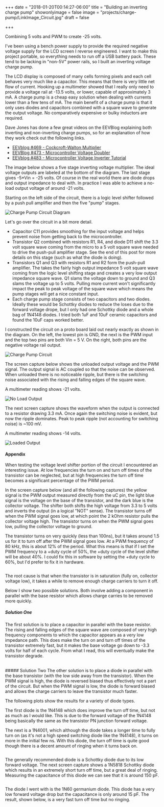 +++
date = "2018-01-20T00:14:27-06:00"
title = "Building an inverting charge pump"
showonlyimage = false
image = "projects/charge-pump/LinkImage_Circuit.jpg"
draft = false

+++

Combining 5 volts and PWM to create -25 volts.
<!--more-->

I've been using a bench power supply to provide the required negative voltage supply for the LCD screen I reverse engineered. I want to make this project portable, so everything needs to run off a USB battery pack. These tend to be lacking in "non-5V" power rails, so I built an inverting voltage charge pump.

The LCD display is composed of many cells forming pixels and each cell behaves very much like a capacitor. This means that there is very little net flow of current. Hooking up a multimeter showed that I really only need to provide a voltage rail at -13.5  volts, or lower, capable of approximately 3 mA. A charge pump is a cheap easy solution when dealing with currents lower than a few tens of mA. The main benefit of a charge pump is that it only uses diodes and capacitors combined with a square wave to generate the output voltage. No comparatively expensive or bulky inductors are required. 

Dave Jones has done a few great videos on the EEVBlog explaining both inverting and non-inverting charge pumps, so for an explanation of how they work check out the following links.

* [EEVblog #469 - Cockcroft-Walton Multiplier](https://www.youtube.com/watch?v=ep3D_LC2UzU)
* [EEVBlog #473 - Microcontroller Voltage Doubler](https://www.youtube.com/watch?v=I4ED_8cuVTU)
* [EEVblog #483 - Microcontroller Voltage Inverter Tutorial](https://www.youtube.com/watch?v=LtoPHevexTM)

The image below shows a five stage inverting voltage multiplier. The ideal voltage outputs are labeled at the bottom of the diagram. The last stage gives -5*Vin = -25 volts. Of course in the real world there are diode drops and output impedance to deal with. In practice I was able to achieve a no-load output voltage of around -21 volts.

Starting on the left side of the circuit, there is a logic level shifter followed by a push pull amplifier and then the five "pump" stages.

<img src="/projects/charge-pump/pwm_charge_pump.svg" alt="Charge Pump Circuit Diagram"  class="img-responsive"/>

Let's go over the circuit in a bit more detail.

* Capacitor C11 provides smoothing for the input voltage and helps prevent noise from getting back to the microcontroller.
* Transistor Q2 combined with resistors R1, R4, and diode D11 shift the 3.3 volt square wave coming from the micro to a 5 volt square wave needed to drive the push-pull amplifier stage. See the end of this post for more details on this stage (such as what the diode is doing).
* Transistors Q1 and Q3 with resistors R1 and R2 form the push-pull amplifier. The takes the fairly high output impedance 5 volt square wave coming from the logic level shifting stage and creates a very low output impedance square wave. Q1 slams the voltage down to ground and Q3 slams the voltage up to 5 volts. Pulling more current won't significantly impact the peak to peak voltage of the square wave which means the pump stages will get a nice constant input. 
* Each charge pump stage consists of two capacitors and two diodes. Ideally these would be Schottky diodes to reduce the loses due to the forward voltage drope, but I only had one Schottky diode and a whole bag of 1N4148 diodes. I tried both 1uF and 10uF ceramic capacitors and found the 10uF caps worked better.

I constructed the circuit on a proto board laid out nearly exactly as shown in the diagram. On the left, the lowest pin is GND, the next is the PWM input and the top two pins are both Vin = 5 V. On the right, both pins are the negative voltage rail output.

<img src="/projects/charge-pump/ChargePump_Circuit.jpg" alt="Charge Pump Circuit"  class="img-responsive"/>

The screen capture below shows the unloaded output voltage and the PWM signal. The output signal is AC coupled so that the noise can be observed. When unloaded there is no noticeable ripple, but there is the switching noise associated with the rising and falling edges of the square wave. 

A multimeter reading shows -21 volts.

<img src="/projects/charge-pump/ChargePumpOutput_NoLoad.png" alt="No Load Output"  class="img-responsive"/>

The next screen capture shows the waveform when the output is connected to a resistor drawing 3.3 mA. Once again the switching noise is evident, but now the ripple dominates. Peak to peak ripple (not accounting for switching noise) is ~100 mV. 

A multimeter reading shows -14 volts.


<img src="/projects/charge-pump/ChargePumpOutput_Loaded.png" alt="Loaded Output"  class="img-responsive"/>


#### Appendix 

When testing the voltage level shifter portion of the circuit I encountered an interesting issue. At low frequencies the turn on and turn off times of the transistor can be neglected, but at high frequencies the turn off time becomes a significant percentage of the PWM period. 

In the screen capture below (and all the following captures) the yellow signal is the PWM output measured directly from the uC pin, the light blue signal is the voltage on the base of the transistor, and the dark blue is the collector voltage. The shifter both shifts the high voltage from 3.3 to 5 volts and inverts the output (in a logical "NOT" sense). The transistor turns off when the PWM signal goes low, at which point the 2 kOhm resistor pulls the collector voltage high. The transistor turns on when the PWM signal goes low, pulling the collector voltage to ground. 

The transistor turns on very quickly (less than 100ns), but it takes around 1.5 us for it to turn off after the PWM signal goes low. At a PWM frequency of 80 kHz, this is about 12% of the period. What this means is that if I set the PWM frequency to a +duty cycle of 50%, the +duty cycle of the level shifter will be about 40%. I could fix this in software by setting the +duty cycle to 60%, but I'd prefer to fix it in hardware. 

<img src="/projects/charge-pump/LevelShifter_JustResistor.png" alt=""  class="img-responsive"/>

The root cause is that when the transistor is in saturation (fully on, collector voltage low), it takes a while to remove enough charge carriers to turn it off. 

Below I show two possible solutions. Both involve adding a component in parallel with the base resistor which allows charge carries to be removed more quickly. 

##### Solution One
The first solution is to place a capacitor in parallel with the base resistor. The rising and falling edges of the square wave are composed of very high frequency components to which the capacitor appears as a very low impedance path. This does make the turn on and turn off times of the transistor extremely fast, but it makes the base voltage go down to -3.3 volts for half of each cycle. From what I read, this will eventually make the transistor degrade. 

<img src="/projects/charge-pump/LevelShifter_1uFCap.png" alt=""  class="img-responsive"/>
<br />
<br />
##### Solution Two
The other solution is to place a diode in parallel with the base transistor (with the low side away from the transistor). When the PWM signal is high, the diode is reversed biased thus effectively not a part of the circuit. But when the PWM signal is low, the diode is forward biased and allows the charge carriers to leave the transistor much faster. 

The following plots show the results for a variety of diode types.

The first diode is the 1N4148 which does improve the turn off time, but not as much as I would like. This is due to the forward voltage of the 1N4148 being basically the same as the transistor PN junction forward voltage. 
<img src="/projects/charge-pump/LevelShifter_1N4148.png" alt=""  class="img-responsive"/>

The next is a 1N4001, which although the diode takes a longer time to fully turn on (as it's not a high speed switching diode like the 1N4148), it turns on more in the initial few ns. With this diode, the turn off time is quite good though there is a decent amount of ringing when it turns back on.

<img src="/projects/charge-pump/LevelShifter_1N4001.png" alt=""  class="img-responsive"/>


The generally recommended diode is a Schottky diode due to its low forward voltage. The next screen capture shows a 1N5818 Schottky diode which results in an extremely short turn off time, but a great deal of ringing. Measuring the capacitance of this diode we can see that it is around 150 pF. 

<img src="/projects/charge-pump/LevelShifter_1N5818.png" alt=""  class="img-responsive"/>

The diode I went with is the 1N60 germanium diode. This diode has a very low forward voltage drop but the capacitance is only around 15 pF. The result, shown below, is a very fast turn off time but no ringing.

<img src="/projects/charge-pump/LevelShifter_1N60.png" alt=""  class="img-responsive"/>




